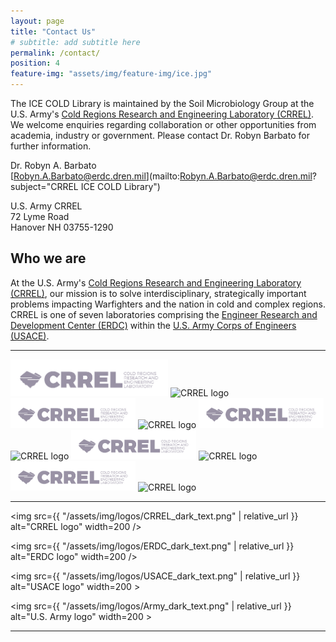 ```yaml
---
layout: page
title: "Contact Us"
# subtitle: add subtitle here
permalink: /contact/
position: 4
feature-img: "assets/img/feature-img/ice.jpg"
---
```


The ICE COLD Library is maintained by the Soil Microbiology Group at the U.S. Army's [Cold Regions Research and Engineering Laboratory (CRREL)](https://www.erdc.usace.army.mil/Locations/CRREL/). We welcome enquiries regarding collaboration or other opportunities from academia, industry or government. Please contact Dr. Robyn Barbato for further information.

  Dr. Robyn A. Barbato  
  [Robyn.A.Barbato@erdc.dren.mil](mailto:Robyn.A.Barbato@erdc.dren.mil?subject="CRREL ICE COLD Library")

  U.S. Army CRREL  
  72 Lyme Road  
  Hanover NH 03755-1290

## Who we are

At the U.S. Army's [Cold Regions Research and Engineering Laboratory (CRREL)](https://www.erdc.usace.army.mil/Locations/CRREL/), our mission is to solve interdisciplinary, strategically important problems impacting Warfighters and the nation in cold and complex regions. CRREL is one of seven laboratories comprising the [Engineer Research and Development Center (ERDC)](https://www.erdc.usace.army.mil) within the [U.S. Army Corps of Engineers (USACE)](https://www.usace.army.mil).


---

<img src="/assets/img/logos/CRREL_dark_text.png" alt="CRREL logo" width="50%" />

<img src="{{ '/assets/img/logos/CRREL_dark_text.png' | relative_url }}" alt="CRREL logo" width="50%" >

<img src="/assets/img/logos/CRREL_dark_text.png" alt="CRREL logo" width=200 />

<img src="{{ '/assets/img/logos/CRREL_dark_text.png' | relative_url }}" alt="CRREL logo" width=200 >

<img src="/assets/img/logos/CRREL_dark_text.png" alt="CRREL logo" width=200px />

<img src="{{ '/assets/img/logos/CRREL_dark_text.png' | relative_url }}" alt="CRREL logo" width=200px >

<img src="/assets/img/logos/CRREL_dark_text.png" alt="CRREL logo" width="200" />

<img src="{{ '/assets/img/logos/CRREL_dark_text.png' | relative_url }}" alt="CRREL logo" width="200" >

<img src="/assets/img/logos/CRREL_dark_text.png" alt="CRREL logo" width="200px" />

<img src="{{ '/assets/img/logos/CRREL_dark_text.png' | relative_url }}" alt="CRREL logo" width="200px" >

---

<img src={{ "/assets/img/logos/CRREL_dark_text.png" | relative_url }} alt="CRREL logo" width=200 />

<img src={{ "/assets/img/logos/ERDC_dark_text.png" | relative_url }} alt="ERDC logo" width=200 />

<img src={{ "/assets/img/logos/USACE_dark_text.png" | relative_url }} alt="USACE logo" width=200 >

<img src={{ "/assets/img/logos/Army_dark_text.png" | relative_url }} alt="U.S. Army logo" width=200 >

---

